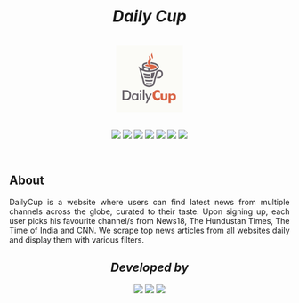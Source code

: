 <h1 align="center"><i>Daily Cup</i></h1><br/>

<div align="center">
<img align="center" src="static/news/images/Logo.png" height="120px"><br/><br/>

[![](https://img.shields.io/static/v1?label=&message=Python&color=grey&style=for-the-badge&logo=python)](https://www.python.org)
[![](https://img.shields.io/static/v1?label=&message=HTML&color=grey&style=for-the-badge&logo=HTML5)](https://html.com/)
[![](https://img.shields.io/static/v1?label=&message=CSS&color=grey&style=for-the-badge&logo=CSS3)](https://developer.mozilla.org/en-US/docs/Web/CSS)
[![](https://img.shields.io/static/v1?label=&message=JavaScript&color=grey&style=for-the-badge&logo=JavaScript)](https://www.javascript.com/)
[![](https://img.shields.io/static/v1?label=&message=Bootstrap&color=grey&style=for-the-badge&logo=Bootstrap)](https://www.javascript.com/)
[![](https://img.shields.io/static/v1?label=&message=Django&color=grey&style=for-the-badge&logo=django)](https://www.python.org)
[![](https://img.shields.io/static/v1?label=&message=SQLite&color=grey&style=for-the-badge&logo=sqlite)](https://www.sqlite.org/)
</div><br/>



## About

<p align="justify">DailyCup is a website where users can find latest news from multiple channels across the globe, curated to their taste. Upon signing up, each user picks his favourite channel/s from News18, The Hundustan Times, The Time of India and CNN. We scrape top news articles from all websites daily and display them with various filters.</p>



<div align="center">
<h2 align="center"><i>Developed by</i></h2>

[![](https://img.shields.io/badge/LinkedIn-Ansh_Dagha-blue?style=for-the-badge&logo=linkedin)](https://www.linkedin.com/in/ansh-dagha/) 
[![](https://img.shields.io/badge/LinkedIn-Prachi_Randeria-blue?style=for-the-badge&logo=linkedin)](https://in.linkedin.com/in/prachi-randeria) 
[![](https://img.shields.io/badge/LinkedIn-Mihir_Hundiwala-blue?style=for-the-badge&logo=linkedin)](https://www.linkedin.com/in/mihir-hundiwala/) 

</div>
